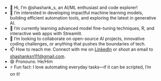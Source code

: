 - 👋 Hi, I’m @shashank_s, an AI/ML enthusiast and code explorer!
- 👀 I’m interested in developing impactful machine learning models, building efficient automation tools, and exploring the latest in generative AI.
- 🌱 I’m currently learning advanced model fine-tuning techniques, R, and interactive web apps with Streamlit.
- 💞️ I’m looking to collaborate on open-source AI projects, innovative coding challenges, or anything that pushes the boundaries of tech.
- 📫 How to reach me: Connect with me on [LinkedIn](https://www.linkedin.com/in/shashank-s-88a76923b/) or shoot an email to shashanksn111@gmail.com.
- 😄 Pronouns: He/Him
- ⚡ Fun fact: I love automating everyday tasks—if it can be scripted, I’m on it!

<!---
shashanksn111/shashanksn111 is a ✨ special ✨ repository because its `README.md` (this file) appears on your GitHub profile.
You can click the Preview link to take a look at your changes.
--->

